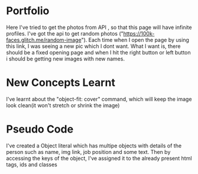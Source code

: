 # Portfolio
Here I've tried to get the photos from API , so that this page will have infinite profiles. I've got the api to get random photos ("https://100k-faces.glitch.me/random-image"). Each time when I open the page by using this link, I was seeing a new pic which I dont want.
What I want is, there should be a fixed opening page and when I hit the right button or left button i should be getting new images with new names.

# New Concepts Learnt
I've learnt about the "object-fit: cover" command, which will keep the image look clean(it won't stretch or shrink the image)

# Pseudo Code
I've created a Object literal which has multipe objects with details of the person such as name, img link, job position and some text. Then by accessing the keys of the object, I've assigned it to the already present html tags, ids and classes